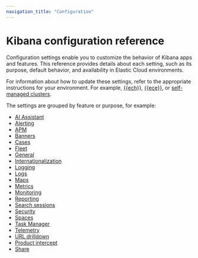 ```yaml
---
navigation_title: "Configuration"
---
```

# Kibana configuration reference

Configuration settings enable you to customize the behavior of Kibana apps and features.
This reference provides details about each setting, such as its purpose, default behavior, and availability in Elastic Cloud environments.

For information about how to update these settings, refer to the appropriate instructions for your environment. For example, [{{ech}}](docs-content://deploy-manage/deploy/elastic-cloud/edit-stack-settings.md), [{{ece}}](docs-content://deploy-manage/deploy/cloud-enterprise/edit-stack-settings-kibana.md), or [self-managed clusters](docs-content://deploy-manage/deploy/self-managed/configure-kibana.md).

The settings are grouped by feature or purpose, for example:

- [AI Assistant](/reference/configuration-reference/ai-assistant-settings.md)
- [Alerting](/reference/configuration-reference/alerting-settings.md)
- [APM](/reference/configuration-reference/apm-settings.md)
- [Banners](/reference/configuration-reference/banner-settings.md)
- [Cases](/reference/configuration-reference/cases-settings.md)
- [Fleet](/reference/configuration-reference/fleet-settings.md)
- [General](/reference/configuration-reference/general-settings.md)
- [Internationalization](/reference/configuration-reference/internationalization-settings.md)
- [Logging](/reference/configuration-reference/logging-settings.md)
- [Logs](/reference/configuration-reference/logs-settings.md)
- [Maps](/reference/configuration-reference/map-settings.md)
- [Metrics](/reference/configuration-reference/metrics-settings.md)
- [Monitoring](/reference/configuration-reference/monitoring-settings.md)
- [Reporting](/reference/configuration-reference/reporting-settings.md)
- [Search sessions](/reference/configuration-reference/search-sessions-settings.md)
- [Security](/reference/configuration-reference/security-settings.md)
- [Spaces](/reference/configuration-reference/spaces-settings.md)
- [Task Manager](/reference/configuration-reference/task-manager-settings.md)
- [Telemetry](/reference/configuration-reference/telemetry-settings.md)
- [URL drilldown](/reference/configuration-reference/url-drilldown-settings.md)
- [Product intercept](/reference/configuration-reference/product-intercept-settings.md)
- [Share](/reference/configuration-reference/share-settings.md)